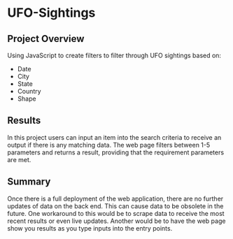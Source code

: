 # UFO-Sightings
## Project Overview
Using JavaScript to create filters to filter through UFO sightings based on:
* Date
* City
* State
* Country
* Shape
## Results
In this project users can input an item into the search criteria to receive an output if there is any matching data. The web page filters between 1-5 parameters and returns a result, providing that the requirement parameters are met. 
## Summary
Once there is a full deployment of the web application, there are no further updates of data on the back end. This can cause data to be obsolete  in the future. One workaround to this would be to scrape data to receive the most recent results or even live updates. Another would be to have the web page show you results as you type inputs into the entry points.
